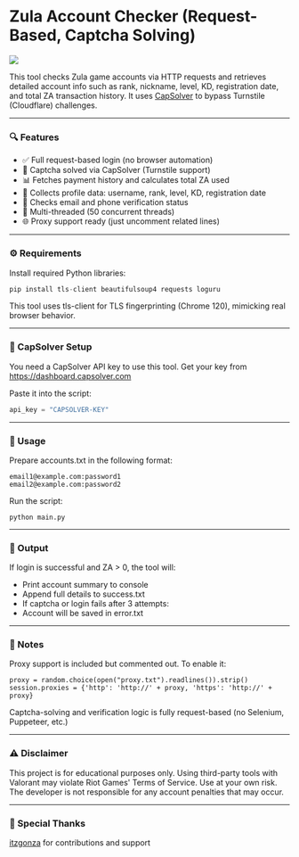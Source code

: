 # Zula Account Checker (Request-Based, Captcha Solving)

<img src="https://i.imgur.com/XJXdczd.png">

This tool checks Zula game accounts via HTTP requests and retrieves detailed account info such as rank, nickname, level, KD, registration date, and total ZA transaction history.
It uses [CapSolver](https://capsolver.com/) to bypass Turnstile (Cloudflare) challenges.

---

### 🔍 Features

- ✅ Full request-based login (no browser automation)
- 🧠 Captcha solved via CapSolver (Turnstile support)
- 📊 Fetches payment history and calculates total ZA used
- 🧾 Collects profile data: username, rank, level, KD, registration date
- 🔐 Checks email and phone verification status
- 🧵 Multi-threaded (50 concurrent threads)
- 🌐 Proxy support ready (just uncomment related lines)

---

### ⚙️ Requirements

Install required Python libraries:
```python
pip install tls-client beautifulsoup4 requests loguru
```
This tool uses tls-client for TLS fingerprinting (Chrome 120), mimicking real browser behavior.

---

### 🧩 CapSolver Setup

You need a CapSolver API key to use this tool.
Get your key from https://dashboard.capsolver.com

Paste it into the script:
```python
api_key = "CAPSOLVER-KEY"
```

---

### 📁 Usage

Prepare accounts.txt in the following format:
```
email1@example.com:password1
email2@example.com:password2
```

Run the script:
```
python main.py
```

--- 

### 💾 Output

If login is successful and ZA > 0, the tool will:

- Print account summary to console
- Append full details to success.txt
- If captcha or login fails after 3 attempts:
- Account will be saved in error.txt

---

### 📌 Notes

Proxy support is included but commented out. To enable it:
```
proxy = random.choice(open("proxy.txt").readlines()).strip()
session.proxies = {'http': 'http://' + proxy, 'https': 'http://' + proxy}
```
Captcha-solving and verification logic is fully request-based (no Selenium, Puppeteer, etc.)

---

### ⚠️ Disclaimer

This project is for educational purposes only. Using third-party tools with Valorant may violate Riot Games' Terms of Service. Use at your own risk. The developer is not responsible for any account penalties that may occur.

---

### :rose: Special Thanks

[itzgonza](https://github.com/itzgonza) for contributions and support
